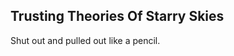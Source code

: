 Trusting Theories Of Starry Skies
---------------------------------
Shut out and pulled out like a pencil.  
